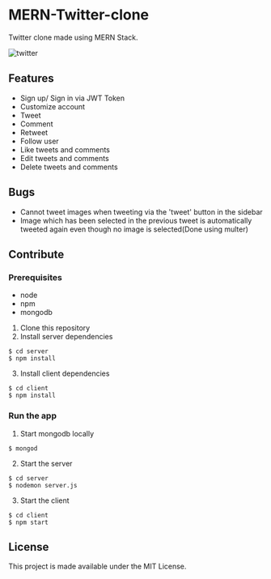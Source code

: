 # MERN-Twitter-clone

Twitter clone made using MERN Stack.

![twitter](https://drive.google.com/file/d/1XeZOlbEdg1xDkJVkMdFtIUTeq-sCSilj/view?usp=sharing)

## Features

- Sign up/ Sign in via JWT Token
- Customize account
- Tweet
- Comment
- Retweet
- Follow user
- Like tweets and comments
- Edit tweets and comments
- Delete tweets and comments

## Bugs

- Cannot tweet images when tweeting via the 'tweet' button in the sidebar
- Image which has been selected in the previous tweet is automatically tweeted again even though no image is selected(Done using multer)

## Contribute

### Prerequisites

- node
- npm
- mongodb

1. Clone this repository
2. Install server dependencies

```
$ cd server
$ npm install
```

3. Install client dependencies

```
$ cd client
$ npm install
```

### Run the app

1. Start mongodb locally

```
$ mongod
```

2. Start the server

```
$ cd server
$ nodemon server.js
```

3. Start the client

```
$ cd client
$ npm start
```

## License

This project is made available under the MIT License.
